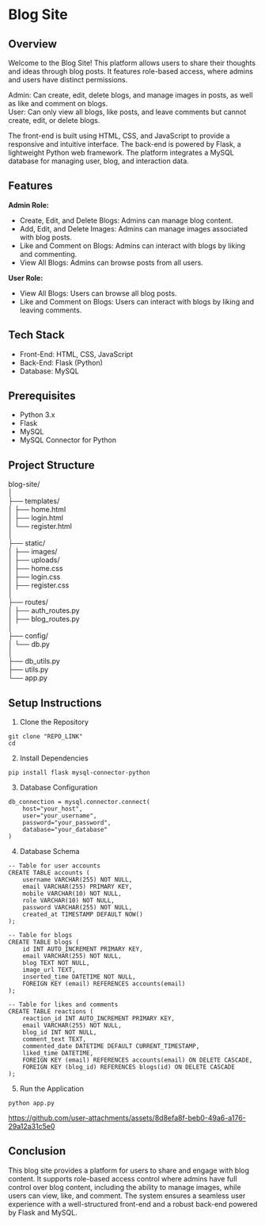 
# Blog Site

## Overview
Welcome to the Blog Site! This platform allows users to share their thoughts and ideas through blog posts. It features role-based access, where admins and users have distinct permissions.

Admin: Can create, edit, delete blogs, and manage images in posts, as well as like and comment on blogs.</br>
User: Can only view all blogs, like posts, and leave comments but cannot create, edit, or delete blogs.

The front-end is built using HTML, CSS, and JavaScript to provide a responsive and intuitive interface. The back-end is powered by Flask, a lightweight Python web framework. The platform integrates a MySQL database for managing user, blog, and interaction data.


## Features
**Admin Role:**
- Create, Edit, and Delete Blogs: Admins can manage blog content.
- Add, Edit, and Delete Images: Admins can manage images associated with blog posts.
- Like and Comment on Blogs: Admins can interact with blogs by liking and commenting.
- View All Blogs: Admins can browse posts from all users.</br>

**User Role:**
- View All Blogs: Users can browse all blog posts.
- Like and Comment on Blogs: Users can interact with blogs by liking and leaving comments. 

## Tech Stack
- Front-End: HTML, CSS, JavaScript
- Back-End: Flask (Python)
- Database: MySQL

## Prerequisites
- Python 3.x
- Flask
- MySQL
- MySQL Connector for Python

## Project Structure
blog-site/\
│\
├── templates/\
│   ├── home.html\
│   ├── login.html\
│   └── register.html\
│\
├── static/\
│   ├── images/\
│   ├── uploads/\
│   ├── home.css\
│   ├── login.css\
│   ├── register.css\
│\
├── routes/\
│   ├── auth_routes.py\
│   ├── blog_routes.py\
│\
├── config/\
│   └── db.py\
│\
├── db_utils.py\
├── utils.py\
└── app.py

## Setup Instructions
1. Clone the Repository
```
git clone "REPO_LINK"
cd 
```
2. Install Dependencies
```
pip install flask mysql-connector-python
```

3. Database Configuration
```
db_connection = mysql.connector.connect(
    host="your_host",
    user="your_username",
    password="your_password",
    database="your_database"
)
```

4. Database Schema
```
-- Table for user accounts
CREATE TABLE accounts (
    username VARCHAR(255) NOT NULL,      
    email VARCHAR(255) PRIMARY KEY,   
    mobile VARCHAR(10) NOT NULL,  
    role VARCHAR(10) NOT NULL,
    password VARCHAR(255) NOT NULL, 
    created_at TIMESTAMP DEFAULT NOW()
);

-- Table for blogs
CREATE TABLE blogs (
    id INT AUTO_INCREMENT PRIMARY KEY,
    email VARCHAR(255) NOT NULL,
    blog TEXT NOT NULL,
    image_url TEXT,
    inserted_time DATETIME NOT NULL,
    FOREIGN KEY (email) REFERENCES accounts(email)
);

-- Table for likes and comments
CREATE TABLE reactions (
    reaction_id INT AUTO_INCREMENT PRIMARY KEY,
    email VARCHAR(255) NOT NULL,
    blog_id INT NOT NULL,
    comment_text TEXT,      
    commented_date DATETIME DEFAULT CURRENT_TIMESTAMP,  
    liked_time DATETIME,                   
    FOREIGN KEY (email) REFERENCES accounts(email) ON DELETE CASCADE,
    FOREIGN KEY (blog_id) REFERENCES blogs(id) ON DELETE CASCADE
);

```
5. Run the Application
```
python app.py
```


https://github.com/user-attachments/assets/8d8efa8f-beb0-49a6-a176-29a12a31c5e0



## Conclusion
This blog site provides a platform for users to share and engage with blog content. It supports role-based access control where admins have full control over blog content, including the ability to manage images, while users can view, like, and comment. The system ensures a seamless user experience with a well-structured front-end and a robust back-end powered by Flask and MySQL.
